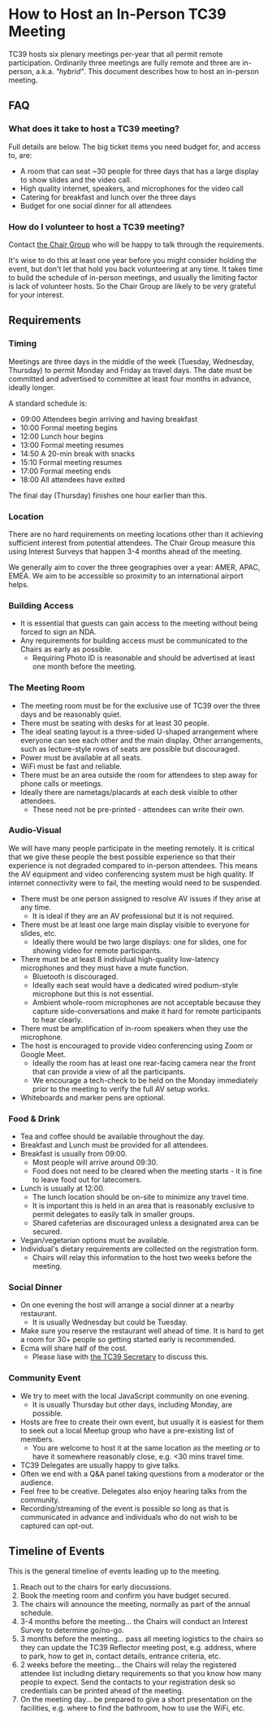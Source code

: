 # How to Host an In-Person TC39 Meeting

TC39 hosts six plenary meetings per-year that all permit remote participation.
Ordinarily three meetings are fully remote and three are in-person, a.k.a. _"hybrid"_.
This document describes how to host an in-person meeting.

## FAQ

### What does it take to host a TC39 meeting?

Full details are below.
The big ticket items you need budget for, and access to, are:

- A room that can seat ~30 people for three days that has a large display to show slides and the video call.
- High quality internet, speakers, and microphones for the video call
- Catering for breakfast and lunch over the three days
- Budget for one social dinner for all attendees

### How do I volunteer to host a TC39 meeting?

Contact [the Chair Group](TC39Chairs@ecma-international.org) who will be happy to talk through the requirements.

It's wise to do this at least one year before you might consider holding the event, but don't let that hold you back volunteering at any time.
It takes time to build the schedule of in-person meetings, and usually the limiting factor is lack of volunteer hosts.
So the Chair Group are likely to be very grateful for your interest.

## Requirements

### Timing

Meetings are three days in the middle of the week (Tuesday, Wednesday, Thursday) to permit Monday and Friday as travel days.
The date must be committed and advertised to committee at least four months in advance, ideally longer.

A standard schedule is:

- 09:00 Attendees begin arriving and having breakfast
- 10:00 Formal meeting begins
- 12:00 Lunch hour begins
- 13:00 Formal meeting resumes
- 14:50 A 20-min break with snacks
- 15:10 Formal meeting resumes
- 17:00 Formal meeting ends
- 18:00 All attendees have exited

The final day (Thursday) finishes one hour earlier than this.

### Location

There are no hard requirements on meeting locations other than it achieving sufficient interest from potential attendees.
The Chair Group measure this using Interest Surveys that happen 3-4 months ahead of the meeting.

We generally aim to cover the three geographies over a year: AMER, APAC, EMEA.
We aim to be accessible so proximity to an international airport helps.

### Building Access

- It is essential that guests can gain access to the meeting without being forced to sign an NDA.
- Any requirements for building access must be communicated to the Chairs as early as possible.
  - Requiring Photo ID is reasonable and should be advertised at least one month before the meeting.

### The Meeting Room

- The meeting room must be for the exclusive use of TC39 over the three days and be reasonably quiet.
- There must be seating with desks for at least 30 people.
- The ideal seating layout is a three-sided U-shaped arrangement where everyone can see each other and the main display.
Other arrangements, such as lecture-style rows of seats are possible but discouraged.
- Power must be available at all seats.
- WiFi must be fast and reliable.
- There must be an area outside the room for attendees to step away for phone calls or meetings.
- Ideally there are nametags/placards at each desk visible to other attendees.
  - These need not be pre-printed - attendees can write their own.

### Audio-Visual

We will have many people participate in the meeting remotely.
It is critical that we give these people the best possible experience so that their experience is not degraded compared to in-person attendees.
This means the AV equipment and video conferencing system must be high quality.
If internet connectivity were to fail, the meeting would need to be suspended.

- There must be one person assigned to resolve AV issues if they arise at any time.
  - It is ideal if they are an AV professional but it is not required.
- There must be at least one large main display visible to everyone for slides, etc.
  - Ideally there would be two large displays: one for slides, one for showing video for remote participants.
- There must be at least 8 individual high-quality low-latency microphones and they must have a mute function.
  - Bluetooth is discouraged.
  - Ideally each seat would have a dedicated wired podium-style microphone but this is not essential.
  - Ambient whole-room microphones are not acceptable because they capture side-conversations and make it hard for remote participants to hear clearly.
- There must be amplification of in-room speakers when they use the microphone.
- The host is encouraged to provide video conferencing using Zoom or Google Meet.
  - Ideally the room has at least one rear-facing camera near the front that can provide a view of all the participants.
  - We encourage a tech-check to be held on the Monday immediately prior to the meeting to verify the full AV setup works.
- Whiteboards and marker pens are optional.

### Food & Drink

- Tea and coffee should be available throughout the day.
- Breakfast and Lunch must be provided for all attendees.
- Breakfast is usually from 09:00.
  - Most people will arrive around 09:30.
  - Food does not need to be cleared when the meeting starts - it is fine to leave food out for latecomers.
- Lunch is usually at 12:00.
  - The lunch location should be on-site to minimize any travel time.
  - It is important this is held in an area that is reasonably exclusive to permit delegates to easily talk in smaller groups.
  - Shared cafeterias are discouraged unless a designated area can be secured.
- Vegan/vegetarian options must be available.
- Individual's dietary requirements are collected on the registration form.
  - Chairs will relay this information to the host two weeks before the meeting.

### Social Dinner

- On one evening the host will arrange a social dinner at a nearby restaurant.
  - It is usually Wednesday but could be Tuesday.
- Make sure you reserve the restaurant well ahead of time.  It is hard to get a room for 30+ people so getting started early is recommended.
- Ecma will share half of the cost.
  - Please liase with [the TC39 Secretary](samina@ecma-international.org) to discuss this.

### Community Event

- We try to meet with the local JavaScript community on one evening.
  - It is usually Thursday but other days, including Monday, are possible.
- Hosts are free to create their own event, but usually it is easiest for them to seek out a local Meetup group who have a pre-existing list of members.
  - You are welcome to host it at the same location as the meeting or to have it somewhere reasonably close, e.g. <30 mins travel time.
- TC39 Delegates are usually happy to give talks.
- Often we end with a Q&A panel taking questions from a moderator or the audience.
- Feel free to be creative.  Delegates also enjoy hearing talks from the community.
- Recording/streaming of the event is possible so long as that is communicated in advance and individuals who do not wish to be captured can opt-out.

## Timeline of Events

This is the general timeline of events leading up to the meeting.

1. Reach out to the chairs for early discussions.
1. Book the meeting room and confirm you have budget secured.
1. The chairs will announce the meeting, normally as part of the annual schedule.
1. 3-4 months before the meeting... the Chairs will conduct an Interest Survey to determine go/no-go.
1. 3 months before the meeting... pass all meeting logistics to the chairs so they can update the TC39 Reflector meeting post, e.g. address, where to park, how to get in, contact details, entrance criteria, etc.
1. 2 weeks before the meeting... the Chairs will relay the registered attendee list including dietary requirements so that you know how many people to expect. Send the contacts to your registration desk so credentials can be printed ahead of the meeting.
1. On the meeting day... be prepared to give a short presentation on the facilities, e.g. where to find the bathroom, how to use the WiFi, etc.
